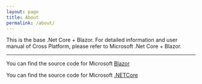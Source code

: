 ```yaml
---
layout: page
title: About
permalink: /about/
---
```


This is the base .Net Core + Blazor. 
For detailed information and user manual of Cross Platform, please refer to Microsoft .Net Core + Blazor.

--- 

You can find the source code for Microsoft 
[Blazor](https://dotnet.microsoft.com/apps/aspnet/web-apps/blazor)

You can find the source code for Microsoft 
[.NETCore](https://dotnet.microsoft.com/download)


